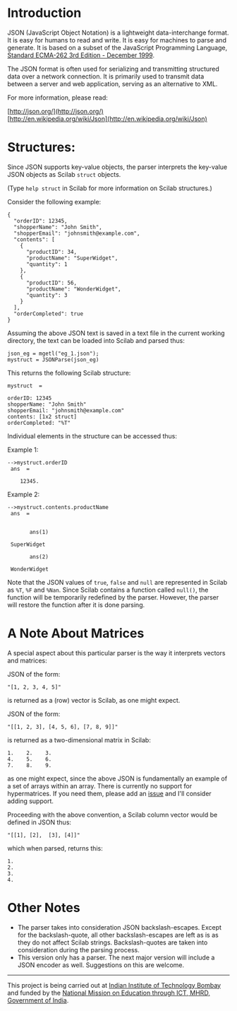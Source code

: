 Introduction
============

JSON (JavaScript Object Notation) is a lightweight data-interchange format. It is easy for humans to read and write. It is easy for machines to parse and generate. It is based on a subset of the JavaScript Programming Language, [Standard ECMA-262 3rd Edition - December 1999](http://www.ecma-international.org/publications/files/ecma-st/ECMA-262.pdf). 

The JSON format is often used for serializing and transmitting structured data over a network connection. It is primarily used to transmit data between a server and web application, serving as an alternative to XML.

For more information, please read: 

[http://json.org/](http://json.org/)  
[http://en.wikipedia.org/wiki/Json](http://en.wikipedia.org/wiki/Json)

Structures: 
===========

Since JSON supports key-value objects, the parser interprets the key-value JSON objects as Scilab ``struct`` objects. 

(Type ``help struct`` in Scilab for more information on Scilab structures.)

Consider the following example:

	{
	  "orderID": 12345,
	  "shopperName": "John Smith",
	  "shopperEmail": "johnsmith@example.com",
	  "contents": [
		{
		  "productID": 34,
		  "productName": "SuperWidget",
		  "quantity": 1
		},
		{
		  "productID": 56,
		  "productName": "WonderWidget",
		  "quantity": 3
		}
	  ],
	  "orderCompleted": true
	}


Assuming the above JSON text is saved in a text file in the current working directory, the text can be loaded into Scilab and parsed thus: 

    json_eg = mgetl("eg_1.json");
    mystruct = JSONParse(json_eg)

This returns the following Scilab structure:

    mystruct  =
 
    orderID: 12345
    shopperName: "John Smith"
    shopperEmail: "johnsmith@example.com"
    contents: [1x2 struct]
    orderCompleted: "%T"

Individual elements in the structure can be accessed thus: 

Example 1:

    -->mystruct.orderID
     ans  =
 
        12345.

Example 2: 

	-->mystruct.contents.productName
	 ans  =
	 
	 
		   ans(1)
	 
	 SuperWidget   
	 
		   ans(2)
	 
	 WonderWidget   

Note that the JSON values of ``true``, ``false`` and ``null`` are represented in Scilab as ``%T``, ``%F`` and ``%Nan``. Since Scilab contains a function called ``null()``, the function will be temporarily redefined by the parser. However, the parser will restore the function after it is done parsing. 

A Note About Matrices
=====================

A special aspect about this particular parser is the way it interprets vectors and matrices: 

JSON of the form:

    "[1, 2, 3, 4, 5]"

is returned as a (row) vector is Scilab, as one might expect. 

JSON of the form:

    "[[1, 2, 3], [4, 5, 6], [7, 8, 9]]"

is returned as a two-dimensional matrix in Scilab: 

    1.    2.    3.  
    4.    5.    6.  
    7.    8.    9.  

as one might expect, since the above JSON is fundamentally an example of a set of arrays within an array. There is currently no support for hypermatrices. If you need them, please add an [issue](http://forge.scilab.org/index.php/p/json/issues/create/) and I'll consider adding support. 

Proceeding with the above convention, a Scilab column vector would be defined in JSON thus: 

    "[[1], [2],  [3], [4]]"

which when parsed, returns this: 

    1.  
    2.  
    3.  
    4. 

Other Notes
===========

* The parser takes into consideration JSON backslash-escapes. Except for the backslash-quote, all other backslash-escapes are left as is as they do not affect Scilab strings. Backslash-quotes are taken into consideration during the parsing process. 
* This version only has a parser. The next major version will include a JSON encoder as well. Suggestions on this are welcome. 

---- 

This project is being carried out at [Indian Institute of Technology Bombay](http://www.iitb.ac.in) and funded by the [National Mission on Education through ICT, MHRD, Government of India](http://www.ircc.iitb.ac.in/IRCC-Webpage/NME_ICT.html).
